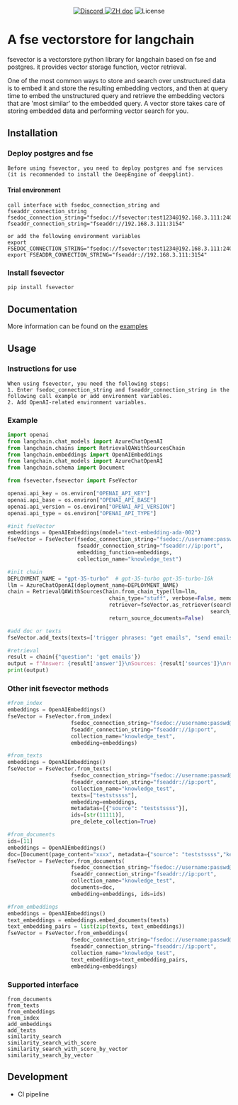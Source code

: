 <p align="center">
    <a href="https://discord.gg/6p3fD6rBVm">
        <img alt="Discord" src="https://img.shields.io/discord/1146610656779440188?logo=discord&style=flat&logoColor=white"/>
    </a>
    <a href="README_ZH.md"><img src="https://img.shields.io/badge/文档-中文版-white.svg" alt="ZH doc"/></a>
    <img src="https://img.shields.io/static/v1?label=license&message=MIT&color=white&style=flat" alt="License"/>
</p>

# A fse vectorstore for langchain
fsevector is a vectorstore python library for langchain based on fse and postgres. it provides vector storage function, vector retrieval.

One of the most common ways to store and search over unstructured data is to embed it and store the resulting embedding vectors, and then at query time to embed the unstructured query and retrieve the embedding vectors that are 'most similar' to the embedded query. A vector store takes care of storing embedded data and performing vector search for you.

## Installation
### Deploy postgres and fse
```
Before using fsevector, you need to deploy postgres and fse services (it is recommended to install the DeepEngine of deepglint).

```

#### Trial environment
```
call interface with fsedoc_connection_string and fseaddr_connection_string
fsedoc_connection_string="fsedoc://fsevector:test1234@192.168.3.111:24049"
fseaddr_connection_string="fseaddr://192.168.3.111:3154"

or add the following environment variables
export FSEDOC_CONNECTION_STRING="fsedoc://fsevector:test1234@192.168.3.111:24049"
export FSEADDR_CONNECTION_STRING="fseaddr://192.168.3.111:3154"
```

### Install fsevector
```console
pip install fsevector
```

## Documentation
More information can be found on the [examples](https://gitlab.deepglint.com/chenbo/fsevector/-/tree/main/examples)

## Usage
### Instructions for use
```
When using fsevector, you need the following steps:
1. Enter fsedoc_connection_string and fseaddr_connection_string in the following call example or add environment variables.
2. Add OpenAI-related environment variables.
```

### Example
```python
import openai
from langchain.chat_models import AzureChatOpenAI
from langchain.chains import RetrievalQAWithSourcesChain
from langchain.embeddings import OpenAIEmbeddings
from langchain.chat_models import AzureChatOpenAI
from langchain.schema import Document

from fsevector.fsevector import FseVector

openai.api_key = os.environ["OPENAI_API_KEY"]
openai.api_base = os.environ["OPENAI_API_BASE"]
openai.api_version = os.environ["OPENAI_API_VERSION"]
openai.api_type = os.environ["OPENAI_API_TYPE"]

#init fseVector
embeddings = OpenAIEmbeddings(model="text-embedding-ada-002")
fseVector = FseVector(fsedoc_connection_string="fsedoc://username:passwd@ip:port",
                      fseaddr_connection_string="fseaddr://ip:port",
                      embedding_function=embeddings,
                      collection_name="knowledge_test")

#init chain
DEPLOYMENT_NAME = "gpt-35-turbo"  # gpt-35-turbo gpt-35-turbo-16k
llm = AzureChatOpenAI(deployment_name=DEPLOYMENT_NAME)
chain = RetrievalQAWithSourcesChain.from_chain_type(llm=llm,
                                chain_type="stuff", verbose=False, memory=None,
                                retriever=fseVector.as_retriever(search_type='similarity_score_threshold',
                                                                search_kwargs={'score_threshold': 0.3, 'k': 3}),
                                return_source_documents=False)

#add doc or texts
fseVector.add_texts(texts=['trigger phrases: "get emails", "send emails", "send an email", "email"\n## (Mac) Get emails\nExecute the following AppleScript command to get the content of the last X (in this case, 3) emails from the Mail application:\ntell application "Mail" to get content of messages 1 through 3 of inbox\n## (Mac) Send emails\nUse Applescript.'], metadatas=[{"source": "email.txt", "key_list": ["emails", "get emails"]}])  

#retrieval
result = chain({"question": 'get emails'})
output = f"Answer: {result['answer']}\nSources: {result['sources']}\nresult: {result}"
print(output)        
```

### Other init fsevector methods
```python
#from_index
embeddings = OpenAIEmbeddings()
fseVector = FseVector.from_index(
                    fsedoc_connection_string="fsedoc://username:passwd@ip:port",
                    fseaddr_connection_string="fseaddr://ip:port",
                    collection_name="knowledge_test",
                    embedding=embeddings)

#from_texts
embeddings = OpenAIEmbeddings()
fseVector = FseVector.from_texts(
                    fsedoc_connection_string="fsedoc://username:passwd@ip:port",
                    fseaddr_connection_string="fseaddr://ip:port",
                    collection_name="knowledge_test",
                    texts=["teststssss"],
                    embedding=embeddings,
                    metadatas=[{"source": "teststssss"}],
                    ids=[str(11111)],
                    pre_delete_collection=True)

#from_documents
ids=[11]
embeddings = OpenAIEmbeddings()
doc=[Document(page_content="xxxx", metadata={"source": "teststssss","key_list":["emails", "get emails"]})]
fseVector = FseVector.from_documents(
                    fsedoc_connection_string="fsedoc://username:passwd@ip:port",
                    fseaddr_connection_string="fseaddr://ip:port",
                    collection_name="knowledge_test",
                    documents=doc,
                    embedding=embeddings, ids=ids)

#from_embeddings
embeddings = OpenAIEmbeddings()
text_embeddings = embeddings.embed_documents(texts)
text_embedding_pairs = list(zip(texts, text_embeddings))
fseVector = FseVector.from_embeddings(
                    fsedoc_connection_string="fsedoc://username:passwd@ip:port",
                    fseaddr_connection_string="fseaddr://ip:port",
                    collection_name="knowledge_test",
                    text_embeddings=text_embedding_pairs,
                    embedding=embeddings)
```

### Supported interface
```
from_documents
from_texts
from_embeddings
from_index
add_embeddings
add_texts
similarity_search
similarity_search_with_score
similarity_search_with_score_by_vector
similarity_search_by_vector
```

## Development
- CI pipeline
